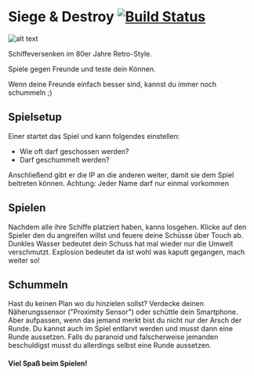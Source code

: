 # Siege & Destroy [![Build Status](https://travis-ci.org/Alexx882/SiegeAndDestroy3D.svg?branch=master)](https://travis-ci.org/Alexx882/SiegeAndDestroy3D) 
![alt text](https://sonarcloud.io/images/project_badges/sonarcloud-white.svg)

Schiffeversenken im 80er Jahre Retro-Style.

Spiele gegen Freunde und teste dein Können.

Wenn deine Freunde einfach besser sind, kannst du immer noch schummeln ;)

## Spielsetup
Einer startet das Spiel und kann folgendes einstellen:
- Wie oft darf geschossen werden?
- Darf geschummelt werden?

Anschließend gibt er die IP an die anderen weiter, damit sie dem Spiel beitreten können.
Achtung: Jeder Name darf nur einmal vorkommen

## Spielen
Nachdem alle ihre Schiffe platziert haben, kanns losgehen.
Klicke auf den Spieler den du angreifen willst und feuere deine Schüsse über Touch ab.
Dunkles Wasser bedeutet dein Schuss hat mal wieder nur die Umwelt verschmutzt.
Explosion bedeutet da ist wohl was kaputt gegangen, mach weiter so!

## Schummeln
Hast du keinen Plan wo du hinzielen sollst?
Verdecke deinen Näherungssensor ("Proximity Sensor") oder schüttle dein Smartphone.
Aber aufpassen, wenn das jemand merkt bist du nicht nur der Arsch der Runde. Du kannst auch im Spiel entlarvt werden und musst dann eine Runde aussetzen.
Falls du paranoid und falscherweise jemanden beschuldigst musst du allerdings selbst eine Runde aussetzen.

#### Viel Spaß beim Spielen!
